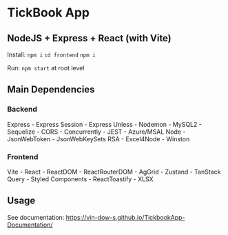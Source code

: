 # TickBook App

## NodeJS + Express + React (with Vite)

Install:
`npm i`
`cd frontend`
`npm i`

Run:
`npm start` at root level

## Main Dependencies

### Backend

Express - Express Session - Express Unless - Nodemon - MySQL2 - Sequelize - CORS - Concurrently - JEST - Azure/MSAL Node - JsonWebToken - JsonWebKeySets RSA - Excel4Node - Winston

### Frontend

Vite - React - ReactDOM - ReactRouterDOM - AgGrid - Zustand - TanStack Query - Styled Components - ReactToastify - XLSX

## Usage

See documentation: https://vin-dow-s.github.io/TickbookApp-Documentation/

